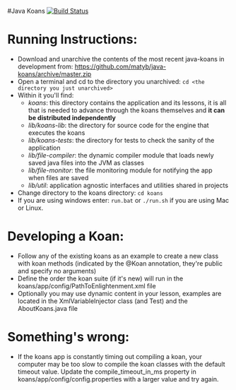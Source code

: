 #Java Koans [![Build Status](https://travis-ci.org/matyb/java-koans.png?branch=master)](https://travis-ci.org/matyb/java-koans)

Running Instructions:
=====================
* Download and unarchive the contents of the most recent java-koans in development from:
https://github.com/matyb/java-koans/archive/master.zip
* Open a terminal and cd to the directory you unarchived:
```cd <the directory you just unarchived>```
* Within it you'll find:
    * *koans*: this directory contains the application and its lessons, it is all that is needed to advance through the koans themselves and **it can be distributed independently**
    * *lib/koans-lib*: the directory for source code for the engine that executes the koans 
    * *lib/koans-tests*: the directory for tests to check the sanity of the application
    * *lib/file-compiler*: the dynamic compiler module that loads newly saved java files into the JVM as classes
    * *lib/file-monitor*: the file monitoring module for notifying the app when files are saved 
    * *lib/util*: application agnostic interfaces and utilities shared in projects
* Change directory to the koans directory: ```cd koans```
* If you are using windows enter: ```run.bat``` or ```./run.sh``` if you are using Mac or Linux.

Developing a Koan:
==================
* Follow any of the existing koans as an example to create a new class with koan methods (indicated by the @Koan annotation, they're public and specify no arguments)
* Define the order the koan suite (if it's new) will run in the koans/app/config/PathToEnlightenment.xml file
* Optionally you may use dynamic content in your lesson, examples are located in the XmlVariableInjector class (and Test) and the AboutKoans.java file

Something's wrong:
==================
* If the koans app is constantly timing out compiling a koan, your computer may be too slow to compile the koan classes with the default timeout value. Update the compile_timeout_in_ms property in koans/app/config/config.properties with a larger value and try again.
